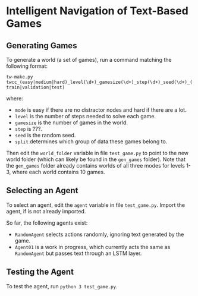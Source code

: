 # Intelligent Navigation of Text-Based Games


## Generating Games

To generate a world (a set of games), run a command matching the following format:

`tw-make.py twcc_(easy|medium|hard)_level(\d+)_gamesize(\d+)_step(\d+)_seed(\d+)_(train|validation|test)`

where:
- `mode` is easy if there are no distractor nodes and hard if there are a lot.
- `level` is the number of steps needed to solve each game.
- `gamesize` is the number of games in the world.
- `step` is ???.
- `seed` is the random seed.
- `split` determines which group of data these games belong to.

Then edit the `world_folder` variable in file `test_game.py` to point to the new world folder (which can likely be found in the `gen_games` folder). Note that the `gen_games` folder already contains worlds of all three modes for levels 1-3, where each world contains 10 games.


## Selecting an Agent

To select an agent, edit the `agent` variable in file `test_game.py`. Import the agent, if is not already imported.

So far, the following agents exist:
- `RandomAgent` selects actions randomly, ignoring text generated by the game.
- `Agent01` is a work in progress, which currently acts the same as `RandomAgent` but passes text through an LSTM layer.


## Testing the Agent

To test the agent, run `python 3 test_game.py`.
